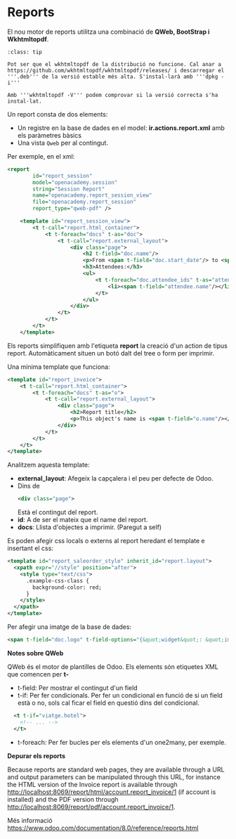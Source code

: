 # Reports

El nou motor de reports utilitza una combinació de **QWeb, BootStrap i
Wkhtmltopdf**.

```{admonition} Consell
:class: tip

Pot ser que el wkhtmltopdf de la distribució no funcione. Cal anar a https://github.com/wkhtmltopdf/wkhtmltopdf/releases/ i descarregar el '''.deb''' de la versió estable més alta. S'instal·larà amb '''dpkg -i'''

Amb '''wkhtmltopdf -V''' podem comprovar si la versió correcta s'ha instal·lat. 
```
Un report consta de dos elements:

-   Un registre en la base de dades en el model:
    **ir.actions.report.xml** amb els paràmetres bàsics
-   Una vista `Qweb`  per al contingut.

Per exemple, en el xml:

``` xml
<report
        id="report_session"
        model="openacademy.session"
        string="Session Report"
        name="openacademy.report_session_view"
        file="openacademy.report_session"
        report_type="qweb-pdf" />

    <template id="report_session_view">
        <t t-call="report.html_container">
            <t t-foreach="docs" t-as="doc">
                <t t-call="report.external_layout">
                    <div class="page">
                        <h2 t-field="doc.name"/>
                        <p>From <span t-field="doc.start_date"/> to <span t-field="doc.end_date"/></p>
                        <h3>Attendees:</h3>
                        <ul>
                            <t t-foreach="doc.attendee_ids" t-as="attendee">
                                <li><span t-field="attendee.name"/></li>
                            </t>
                        </ul>
                    </div>
                </t>
            </t>
        </t>
    </template>
```

Els reports simplifiquen amb l\'etiqueta **report** la creació d\'un
action de tipus report. Automàticament situen un botó dalt del tree o
form per imprimir.

Una mínima template que funciona:

``` xml
<template id="report_invoice">
    <t t-call="report.html_container">
        <t t-foreach="docs" t-as="o">
            <t t-call="report.external_layout">
                <div class="page">
                    <h2>Report title</h2>
                    <p>This object's name is <span t-field="o.name"/></p>
                </div>
            </t>
        </t>
    </t>
</template>
```

Analitzem aquesta template:

-   **external_layout**: Afegeix la capçalera i el peu per defecte de
    Odoo.
-   Dins de
    ```xml
    <div class="page">
    ```
    Està el contingut del report.
-   **id**: A de ser el mateix que el name del report.
-   **docs**: Llista d\'objectes a imprimir. (Paregut a self)

Es poden afegir css locals o externs al report heredant el template e
insertant el css:

``` xml
<template id="report_saleorder_style" inherit_id="report.layout">
  <xpath expr="//style" position="after">
    <style type="text/css">
      .example-css-class {
        background-color: red;
      }
    </style>
  </xpath>
</template>
```

Per afegir una imatge de la base de dades:

``` xml
<span t-field="doc.logo" t-field-options="{&quot;widget&quot;: &quot;image&quot;, &quot;class&quot;: &quot;img-rounded&quot;}"/>
```

**Notes sobre QWeb**

QWeb és el motor de plantilles de Odoo. Els elements són etiquetes XML
que comencen per **t-**

-   t-field: Per mostrar el contingut d\'un field
-   t-if: Per fer condicionals. Per fer un condicional en funció de si
    un field està o no, sols cal ficar el field en questió dins del
    condicional.

``` xml
  <t t-if="viatge.hotel">
    <!-- ... -->
  </t>
```

-   t-foreach: Per fer bucles per els elements d\'un one2many, per
    exemple.

**Depurar els reports**

Because reports are standard web pages, they are available through a URL
and output parameters can be manipulated through this URL, for instance
the HTML version of the Invoice report is available through
<http://localhost:8069/report/html/account.report_invoice/1> (if account
is installed) and the PDF version through
<http://localhost:8069/report/pdf/account.report_invoice/1>.

Més informació
<https://www.odoo.com/documentation/8.0/reference/reports.html>
